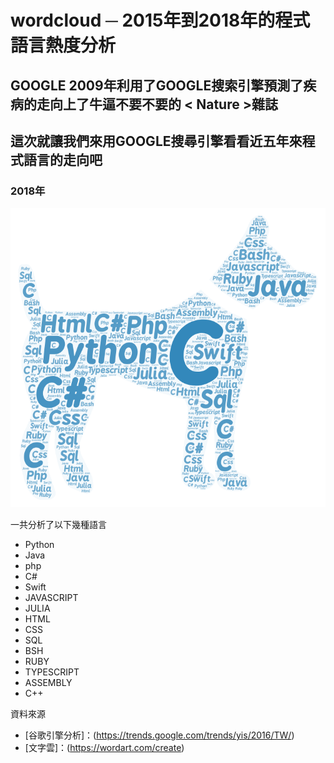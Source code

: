 # wordcloud ─  2015年到2018年的程式語言熱度分析

## GOOGLE 2009年利用了GOOGLE搜索引擎預測了疾病的走向上了牛逼不要不要的 < Nature >雜誌
## 這次就讓我們來用GOOGLE搜尋引擎看看近五年來程式語言的走向吧

### 2018年
![image](https://github.com/mv123453715/wordcloud/blob/master/2018.png)




一共分析了以下幾種語言
+ Python 
+ Java 
+ php
+ C#
+ Swift
+ JAVASCRIPT
+ JULIA
+ HTML
+ CSS
+ SQL
+ BSH
+ RUBY
+ TYPESCRIPT
+ ASSEMBLY
+ C++ 


資料來源
+ [谷歌引擎分析]：(https://trends.google.com/trends/yis/2016/TW/)
+ [文字雲]：(https://wordart.com/create)
